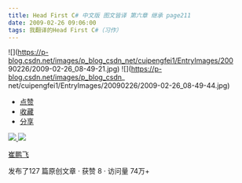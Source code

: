 ```yaml
---
title: Head First C# 中文版 图文皆译 第六章 继承 page211
date: 2009-02-26 09:06:00
tags: 我翻译的Head First C#（习作）
---
```

![](https://p-blog.csdn.net/images/p_blog_csdn_net/cuipengfei1/EntryImages/200
90226/2009-02-26_08-49-21.jpg) ![](https://p-blog.csdn.net/images/p_blog_csdn_
net/cuipengfei1/EntryImages/20090226/2009-02-26_08-49-44.jpg)

  * [ 点赞  ](javascript:;)
  * [ 收藏  ](javascript:;)
  * [ 分享 ](javascript:;)

[ ![](https://profile.csdnimg.cn/5/2/5/3_cuipengfei1)
![](https://g.csdnimg.cn/static/user-reg-year/1x/11.png)
](https://blog.csdn.net/cuipengfei1)

[ 崔鹏飞 ](https://blog.csdn.net/cuipengfei1)

发布了127 篇原创文章  ·  获赞 8  ·  访问量 74万+

